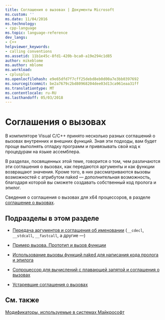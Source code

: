 ```yaml
---
title: Соглашения о вызовах | Документы Microsoft
ms.custom: ''
ms.date: 11/04/2016
ms.technology:
- cpp-language
ms.topic: language-reference
dev_langs:
- C++
helpviewer_keywords:
- calling conventions
ms.assetid: 11b1e45c-8fd1-420b-bca0-a19e294c1d85
author: mikeblome
ms.author: mblome
ms.workload:
- cplusplus
ms.openlocfilehash: e9e65dfd7f7cff25debd8eb0d00a7e3bb0397692
ms.sourcegitcommit: be2a7679c2bd80968204dee03d13ca961eaa31ff
ms.translationtype: MT
ms.contentlocale: ru-RU
ms.lasthandoff: 05/03/2018
---
```

# <a name="calling-conventions"></a>Соглашения о вызовах
В компиляторе Visual C/C++ принято несколько разных соглашений о вызовах внутренних и внешних функций. Зная эти подходы, вам будет проще выполнять отладку программ и привязывать свой код к процедурам на языке ассемблера.  
  
 В разделах, посвященных этой теме, говорится о том, чем различаются эти соглашения о вызовах, как передаются аргументы и как функции возвращают значения. Кроме того, в них рассматриваются вызовы возможностей с атрибутом naked — дополнительная возможность, благодаря которой вы сможете создавать собственный код пролога и эпилог.  
  
 Сведения о соглашения о вызовах для x64 процессоров, в разделе [соглашение о вызовах](../build/calling-convention.md).  
  
## <a name="topics-in-this-section"></a>Подразделы в этом разделе  
  
-   [Передача аргументов и соглашения об именовании](../cpp/argument-passing-and-naming-conventions.md) (`__cdecl`, `__stdcall`, `__fastcall`, а другие —)  
  
-   [Пример вызова. Прототип и вызов функции](../cpp/calling-example-function-prototype-and-call.md)  
  
-   [Использование вызовы функций naked для написания кода пролога и эпилога](../cpp/naked-function-calls.md)  
  
-   [Сопроцессор для вычислений с плавающей запятой и соглашения о вызовах](../cpp/floating-point-coprocessor-and-calling-conventions.md)  
  
-   [Устаревшие соглашения о вызовах](../cpp/obsolete-calling-conventions.md)  
  
## <a name="see-also"></a>См. также  
 [Модификаторы, используемые в системах Майкрософт](../cpp/microsoft-specific-modifiers.md)